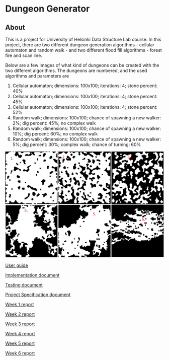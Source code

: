 # Dungeon Generator

## About

This is a project for University of Helsinki Data Structure Lab course. In this project, there are two different dungeon generation algorithms - cellular automaton and random walk - and two different flood fill algorithms - forest fire and scan line.

Below are a few images of what kind of dungeons can be created with the two different algorithms. The dungeons are numbered, and the used algorithms and parameters are

1. Cellular automaton; dimensions: 100x100; iterations: 4; stone percent: 40%
2. Cellular automaton; dimensions: 100x100; iterations: 4; stone percent: 45%
3. Cellular automaton; dimensions: 100x100; iterations: 4; stone percent: 52%
4. Random walk; dimensions: 100x100; chance of spawning a new walker: 2%; dig percent: 45%; no complex walk
5. Random walk; dimensions: 100x100; chance of spawning a new walker: 10%; dig percent: 60%; no complex walk
6. Random walk; dimensions: 100x100; chance of spawning a new walker: 5%; dig percent: 30%; complex walk; chance of turning: 60%

![dungeons](/Documentation/Pictures/Example-dungeons.png)

[User guide](https://github.com/tire95/DungeonGenerator/blob/master/Documentation/User%20guide.MD)

[Implementation document](https://github.com/tire95/DungeonGenerator/blob/master/Documentation/Implementation%20document.MD)

[Testing document](https://github.com/tire95/DungeonGenerator/blob/master/Documentation/Testing%20document.MD)

[Project Specification document](https://github.com/tire95/DungeonGenerator/blob/master/Documentation/Project%20specification.MD)

[Week 1 report](https://github.com/tire95/DungeonGenerator/blob/master/Documentation/Week%20reports/Week%201%20report.MD)

[Week 2 report](https://github.com/tire95/DungeonGenerator/blob/master/Documentation/Week%20reports/Week%202%20report.MD)

[Week 3 report](https://github.com/tire95/DungeonGenerator/blob/master/Documentation/Week%20reports/Week%203%20report.MD)

[Week 4 report](https://github.com/tire95/DungeonGenerator/blob/master/Documentation/Week%20reports/Week%204%20report.MD)

[Week 5 report](https://github.com/tire95/DungeonGenerator/blob/master/Documentation/Week%20reports/Week%205%20report.MD)

[Week 6 report](https://github.com/tire95/DungeonGenerator/blob/master/Documentation/Week%20reports/Week%206%20report.MD)
